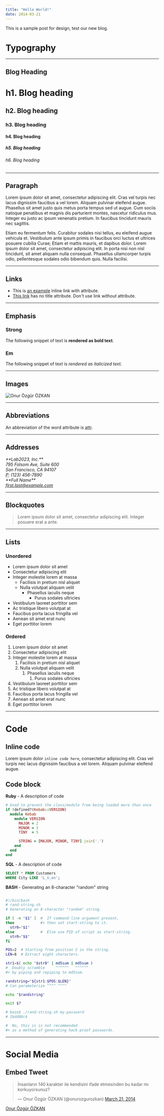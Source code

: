 ```yaml
---
title: "Hello World!"
date: 2014-03-21
---
```


This is a sample post for design, test our new blog.

# Typography

***

## Blog Heading

# h1. Blog heading

## h2. Blog heading

### h3. Blog heading

#### h4. Blog heading

##### h5. Blog heading

###### h6. Blog heading

***

## Paragraph

Lorem ipsum dolor sit amet, consectetur adipiscing elit. Cras vel turpis nec lacus dignissim faucibus a vel lorem.
Aliquam pulvinar eleifend augue. Phasellus sit amet justo quis metus porta tempus sed ut augue. Cum sociis natoque
penatibus et magnis dis parturient montes, nascetur ridiculus mus. Integer eu justo ac ipsum venenatis pretium. In
faucibus tincidunt mauris nec sagittis.

Etiam eu fermentum felis. Curabitur sodales nisi tellus, eu eleifend augue vehicula et. Vestibulum ante ipsum primis
in faucibus orci luctus et ultrices posuere cubilia Curae; Etiam et mattis mauris, et dapibus dolor. Lorem ipsum dolor
sit amet, consectetur adipiscing elit. In porta nisi non nisl tincidunt, sit amet aliquam nulla consequat.
Phasellus ullamcorper turpis odio, pellentesque sodales odio bibendum quis. Nulla facilisi.

***

## Links

* This is [an example](http://example.com/ "Title") inline link with attribute.
* [This link](http://example.net/) has no title attribute. Don't use link without attribute.

***

## Emphasis

### Strong

The following snippet of text is **rendered as bold text**.

### Em

The following snippet of text is *rendered as italicized text*.

***

## Images

![Onur Özgür ÖZKAN](articles/2013-09-03-onur-ozgur-ozkan.jpg)

***

## Abbreviations

An abbreviation of the word attribute is <abbr title="attribute">attr</abbr>.

***

## Addresses

<address>
  **Lab2023, Inc.**<br>
  795 Folsom Ave, Suite 600<br>
  San Francisco, CA 94107<br>
  <abbr title="Phone">P:</abbr> (123) 456-7890
</address>

<address>
  **Full Name**<br>
  <a href="mailto:#">first.last@example.com</a>
</address>

***

## Blockquotes

> Lorem ipsum dolor sit amet, consectetur adipiscing elit. Integer posuere erat a ante.</p>

***

## Lists

### Unordered

* Lorem ipsum dolor sit amet
* Consectetur adipiscing elit
* Integer molestie lorem at massa
  * Facilisis in pretium nisl aliquet
  * Nulla volutpat aliquam velit
    * Phasellus iaculis neque
      * Purus sodales ultricies
* Vestibulum laoreet porttitor sem
* Ac tristique libero volutpat at
* Faucibus porta lacus fringilla vel
* Aenean sit amet erat nunc
* Eget porttitor lorem

### Ordered

1. Lorem ipsum dolor sit amet
2. Consectetur adipiscing elit
3. Integer molestie lorem at massa
   1. Facilisis in pretium nisl aliquet
   2. Nulla volutpat aliquam velit
      1. Phasellus iaculis neque
         1. Purus sodales ultricies
4. Vestibulum laoreet porttitor sem
5. Ac tristique libero volutpat at
6. Faucibus porta lacus fringilla vel
7. Aenean sit amet erat nunc
8. Eget porttitor lorem

***

# Code

## Inline code

Lorem ipsum dolor `inline code here`, consectetur adipiscing elit. Cras vel turpis nec lacus dignissim faucibus a vel lorem.
Aliquam pulvinar eleifend augue.

## Code block

**Ruby** - A description of code

```ruby
# Used to prevent the class/module from being loaded more than once
if !defined?(Kebab::VERSION)
  module Kebab
    module VERSION
      MAJOR = 2
      MINOR = 3
      TINY  = 5

      STRING = [MAJOR, MINOR, TINY].join('.')
    end
  end
end
```

**SQL** - A description of code

```sql
SELECT * FROM Customers
WHERE City LIKE 'L_n_on';
```

**BASH** - Generating an 8-character "random" string

```bash

#!/bin/bash
# rand-string.sh
# Generating an 8-character "random" string.

if [ -n "$1" ]  #  If command-line argument present,
then            #+ then set start-string to it.
  str0="$1"
else            #  Else use PID of script as start-string.
  str0="$$"
fi

POS=2  # Starting from position 2 in the string.
LEN=8  # Extract eight characters.

str1=$( echo "$str0" | md5sum | md5sum )
#  Doubly scramble     ^^^^^^   ^^^^^^
#+ by piping and repiping to md5sum.

randstring="${str1:$POS:$LEN}"
# Can parameterize ^^^^ ^^^^

echo "$randstring"

exit $?

# bozo$ ./rand-string.sh my-password
# 1bdd88c4

#  No, this is is not recommended
#+ as a method of generating hack-proof passwords.
```

***

# Social Media

## Embed Tweet

<blockquote class="twitter-tweet" lang="en"><p>İnsanların 140 karakter ile kendisini ifade etmesinden bu kadar mı korkuyorsunuz?</p>&mdash; Onur Özgür ÖZKAN (@onurozgurozkan) <a href="https://twitter.com/onurozgurozkan/statuses/446803978450632704">March 21, 2014</a></blockquote>
<script async src="//platform.twitter.com/widgets.js" charset="utf-8"></script>

[Onur Özgür ÖZKAN](http://twitter.com/onurozgurozkan)